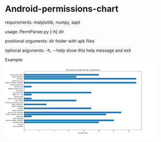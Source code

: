 # Android-permissions-chart
requirements: matplotlib, numpy, aapt

usage: PermParser.py [-h] dir

positional arguments:
  dir         folder with apk files

optional arguments:
  -h, --help  show this help message and exit
  
Example:
![img](https://github.com/OrderOfSixAngles/OrderOfSixAngles.github.io/blob/master/assets/images/permissions.png)
